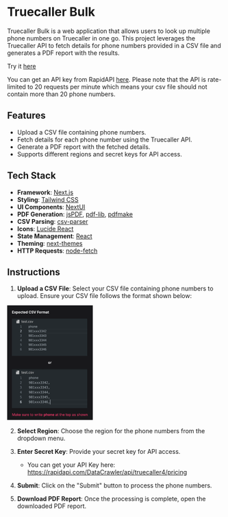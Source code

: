 # Truecaller Bulk

Truecaller Bulk is a web application that allows users to look up multiple phone numbers on Truecaller in one go. This project leverages the Truecaller API to fetch details for phone numbers provided in a CSV file and generates a PDF report with the results.

Try it [here](https://truecaller-bulk.vercel.app)

You can get an API key from RapidAPI [here](https://rapidapi.com/DataCrawler/api/truecaller4). Please note that the API is rate-limited to 20 requests per minute which means your csv file should not contain more than 20 phone numbers.

## Features

- Upload a CSV file containing phone numbers.
- Fetch details for each phone number using the Truecaller API.
- Generate a PDF report with the fetched details.
- Supports different regions and secret keys for API access.

## Tech Stack

- **Framework**: [Next.js](https://nextjs.org/)
- **Styling**: [Tailwind CSS](https://tailwindcss.com/)
- **UI Components**: [NextUI](https://nextui.org/)
- **PDF Generation**: [jsPDF](https://github.com/parallax/jsPDF), [pdf-lib](https://github.com/Hopding/pdf-lib), [pdfmake](https://github.com/bpampuch/pdfmake)
- **CSV Parsing**: [csv-parser](https://github.com/mafintosh/csv-parser)
- **Icons**: [Lucide React](https://lucide.dev/)
- **State Management**: [React](https://reactjs.org/)
- **Theming**: [next-themes](https://github.com/pacocoursey/next-themes)
- **HTTP Requests**: [node-fetch](https://github.com/node-fetch/node-fetch)

## Instructions

1. **Upload a CSV File**: Select your CSV file containing phone numbers to upload. Ensure your CSV file follows the format shown below:
  <img src="public/assets/csv_example_git.png" alt="Upload CSV" width="200"/>

2. **Select Region**: Choose the region for the phone numbers from the dropdown menu.

4. **Enter Secret Key**: Provide your secret key for API access. 
    - You can get your API Key here: https://rapidapi.com/DataCrawler/api/truecaller4/pricing

5. **Submit**: Click on the "Submit" button to process the phone numbers.

6. **Download PDF Report**: Once the processing is complete, open the downloaded PDF report.
